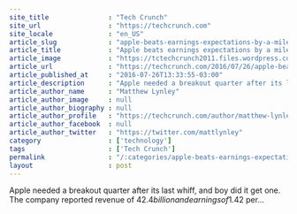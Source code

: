 ```yaml
---
site_title               : "Tech Crunch"
site_url                 : "https://techcrunch.com"
site_locale              : "en_US"
article_slug             : "apple-beats-earnings-expectations-by-a-mile-and-its-stock-is-soaring"
article_title            : "Apple beats earnings expectations by a mile, and its stock is soaring"
article_image            : "https://tctechcrunch2011.files.wordpress.com/2015/11/465698354.jpg?w=764&h=400&crop=1"
article_url              : "https://techcrunch.com/2016/07/26/apple-beats-earnings-expectations-by-a-mile-and-its-stock-is-soaring/"
article_published_at     : "2016-07-26T13:33:55-03:00"
article_description      : "Apple needed a breakout quarter after its last whiff, and boy did it get one. The company reported revenue of $42.4 billion and earnings of $1.42 per..."
article_author_name      : "Matthew Lynley"
article_author_image     : null
article_author_biography : null
article_author_profile   : "https://techcrunch.com/author/matthew-lynley/"
article_author_facebook  : null
article_author_twitter   : "https://twitter.com/mattlynley"
category                 : ['technology']
tags                     : ['Tech Crunch']
permalink                : "/:categories/apple-beats-earnings-expectations-by-a-mile-and-its-stock-is-soaring/"
layout                   : post
---
```


Apple needed a breakout quarter after its last whiff, and boy did it get one. The company reported revenue of $42.4 billion and earnings of $1.42 per...
